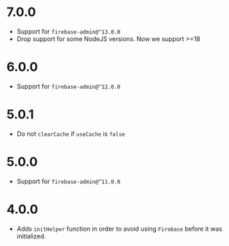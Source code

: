 # 7.0.0

- Support for `firebase-admin@^13.0.0`
- Drop support for some NodeJS versions. Now we support >=18

# 6.0.0

- Support for `firebase-admin@^12.0.0`

# 5.0.1

- Do not `clearCache` if `useCache` is `false`

# 5.0.0

- Support for `firebase-admin@^11.0.0`

# 4.0.0

- Adds `initHelper` function in order to avoid using `Firebase` before it was initialized.
